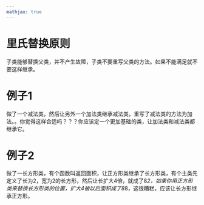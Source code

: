 ```yaml
---
mathjax: true
---
```


# 里氏替换原则
 子类能够替换父类，并不产生故障，子类不要重写父类的方法。如果不能满足就不要这样继承。

<!---more-->

# 例子1
 做了一个减法类，然后让另外一个加法类继承减法类，重写了减法类的方法为加法。。你觉得这样合适吗？？？你应该定一个更加基础的类，让加法类和减法类都继承它。

# 例子2
 做了一长方形类，有个函数叫返回面积，让正方形类继承了长方形类，有个主类先定义了长为2，宽为2的长方形，然后让长扩大4倍，就成了8*2，如果你用正方形类来替换长方形类的位置，扩大4被以后面积成了8*8，这很糟糕，应该让长方形继承正方形。
